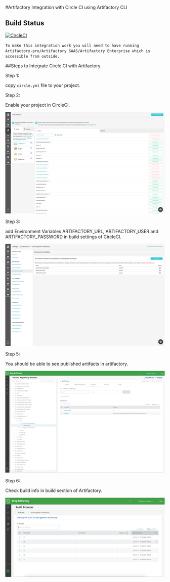 #Artifactory Integration with Circle CI using Artifactory CLI

## Build Status

[![CircleCI](https://circleci.com/gh/jainishshah17/circleci-generic-artifactory.svg?style=svg)](https://circleci.com/gh/jainishshah17/circleci-generic-artifactory)

`To make this integration work you will need to have running Artifactory-pro/Artifactory SAAS/Artifactory Enterprise which is accessible from outside.`

##Steps to Integrate Circle CI with Artifactory.

Step 1:

copy `circle.yml` file to your project.

Step 2:

Enable your project in CircleCI.

![screenshot](img/Screen_Shot1.png)

Step 3:

add Environment Variables ARTIFACTORY_URL, ARTIFACTORY_USER and ARTIFACTORY_PASSWORD in build settings of CircleCI.

![screenshot](img/Screen_Shot2.png)

Step 5:

You should be able to see published artifacts in artifactory.

![screenshot](img/Screen_Shot3.png)

Step 6: 

Check build info in build section of Artifactory.

![screenshot](img/Screen_Shot4.png)

